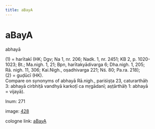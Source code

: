 ```yaml
---
title: aBayA
---
```


# aBayA

abhayā  <div n="P" />(1) = harītakī (HK; Dgv; Na 1, nr. 206; Nadk. 1, nr. 2451; KB 2, p. 1020- <div n="lb" />1023; Bt.; Ma.nigh. 1, 21; Bpn, harītakyādivarga 6; Dha.nigh. 1, 205; <div n="lb" />Rā. nigh. 11, 306; Kai.Nigh., oṣadhivarga 221; Nś. 80; Pa.ra. 218); <div n="P" />(2) = guḍūcī (HK). <div n="P" />Compare on synonyms of abhayā Rā.nigh., pariśiṣṭa 23, caturarthāḥ <div n="lb" />3: abhayā cirbhiṭā vandhyā karkoṭī ca mṛgādanī; aṣṭārthāḥ 1: abhayā <div n="lb" />= vijayā).

lnum: 271

image: [428](https://www.sanskrit-lexicon.uni-koeln.de/scans/csl-apidev/servepdf.php?dict=snp&page=428)

cologne link: [aBayA](https://sanskrit-lexicon.uni-koeln.de/scans/csl-apidev/getword.php?dict=snp&key=aBayA)

